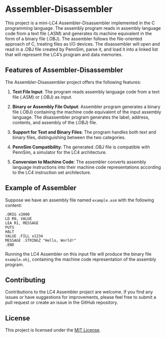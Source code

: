 # Assembler-Disassembler

This project is a mini-LC4 Assembler-Disassembler implemented in the C programming language. The assembly program reads in assembly language code from a text file (.ASM) and generates its machine equivalent in the form of a binary file (.OBJ). The assembler follows the file-oriented approach of C, treating files as I/O devices. The disassembler will open and read in a .OBJ file created by PennSim, parse it, and load it into a linked list that will represent the LC4’s program and data memories.

## Features of Assembler-Disassembler

The Assembler-Disassembler project offers the following features:

1. **Text File Input**: The program reads assembly language code from a text file (.ASM) or (.OBJ) as input.

2. **Binary or Assembly File Output**: Assembler program generates a binary file (.OBJ) containing the machine code equivalent of the input assembly language. The disassembler program generates the label, address, contents, and assembly of the (.OBJ) file.

3. **Support for Text and Binary Files**: The program handles both text and binary files, distinguishing between the two categories.

4. **PennSim Compatibility**: The generated .OBJ file is compatible with PennSim, a simulator for the LC4 architecture.

5. **Conversion to Machine Code**: The assembler converts assembly language instructions into their machine code representations according to the LC4 instruction set architecture.


## Example of Assembler

Suppose we have an assembly file named `example.asm` with the following content:

```
.ORIG x3000
LD R0, VALUE
LEA R1, MESSAGE
PUTS
HALT
VALUE .FILL x1234
MESSAGE .STRINGZ "Hello, World!"
.END
```

Running the LC4 Assembler on this input file will produce the binary file `example.obj`, containing the machine code representation of the assembly program.

## Contributing

Contributions to the LC4 Assembler project are welcome. If you find any issues or have suggestions for improvements, please feel free to submit a pull request or create an issue in the GitHub repository.

## License

This project is licensed under the [MIT License](LICENSE).
